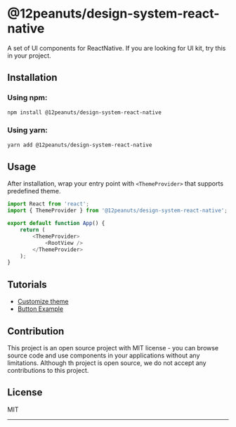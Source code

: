 # @12peanuts/design-system-react-native

A set of UI components for ReactNative.
If you are looking for UI kit, try this in your project.

## Installation

### Using npm:

```sh
npm install @12peanuts/design-system-react-native
```

### Using yarn:

```sh
yarn add @12peanuts/design-system-react-native
```

## Usage

After installation, wrap your entry point with `<ThemeProvider>` that supports predefined theme.

```ts
import React from 'react';
import { ThemeProvider } from '@12peanuts/design-system-react-native';

export default function App() {
    return (
        <ThemeProvider>
            <RootView />
        </ThemeProvider>
    );
}
```

## Tutorials

-   [Customize theme](./docs/customize-theme.md)
-   [Button Example](./docs/button.md)

## Contribution

This project is an open source project with MIT license - you can browse source code and use components in your applications without any limitations. Although th project is open source, we do not accept any contributions to this project.

## License

MIT

---
